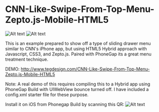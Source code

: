 CNN-Like-Swipe-From-Top-Menu-Zepto.js-Mobile-HTML5
==================================================

![Alt text](http://www.tegdesign.com/CNN-Like-Swipe-From-Top-Menu-Zepto.js-Mobile-HTML5/screen1.png "Screenshot 1")
![Alt text](http://www.tegdesign.com/CNN-Like-Swipe-From-Top-Menu-Zepto.js-Mobile-HTML5/screen2.png "Screenshot 2")

This is an example prepared to show off a type of sliding drawer menu similar to CNN's iPhone app, but using HTML5 Hybrid approach with Javascript, CSS3, and Zepto.js. Paired with PhoneGap its a great menu treatment technique. 

DEMO: http://www.tegdesign.com/CNN-Like-Swipe-From-Top-Menu-Zepto.js-Mobile-HTML5

Note: A real demo of this requires compiling this to a Hybrid app using PhoneGap Build with UIWebView bounce turned off. I have included a config.xml starter file for these purpose.

Install it on iOS from Phonegap Build by scanning this QR:
![Alt text](http://www.tegdesign.com/CNN-Like-Swipe-From-Top-Menu-Zepto.js-Mobile-HTML5/qr.png "Install")